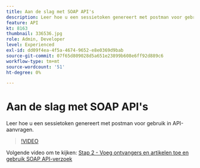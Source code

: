 ```yaml
---
title: Aan de slag met SOAP API's
description: Leer hoe u een sessietoken genereert met postman voor gebruik in API-aanvragen
feature: API
kt: 8163
thumbnail: 336536.jpg
role: Admin, Developer
level: Experienced
exl-id: dd09f4ea-4f5a-4674-9652-e8e0369d9bab
source-git-commit: 07f65d809028d5a651e23899b608e6ff92d889c6
workflow-type: tm+mt
source-wordcount: '51'
ht-degree: 0%

---
```


# Aan de slag met SOAP API&#39;s

Leer hoe u een sessietoken genereert met postman voor gebruik in API-aanvragen.

>[!VIDEO](https://video.tv.adobe.com/v/336536?quality=12)

Volgende video om te kijken: [Stap 2 - Voeg ontvangers en artikelen toe en gebruik SOAP API-verzoek](/help/tutorial-use-soap-apis/add-recipients-and-articles-using-soap-api-requests.md)
